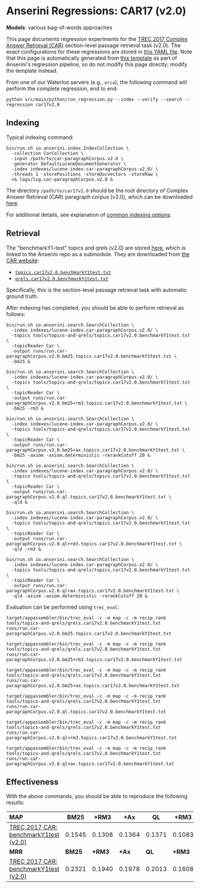 # Anserini Regressions: CAR17 (v2.0)

**Models**: various bag-of-words approaches

This page documents regression experiments for the [TREC 2017 Complex Answer Retrieval (CAR)](http://trec-car.cs.unh.edu/) section-level passage retrieval task (v2.0).
The exact configurations for these regressions are stored in [this YAML file](../../src/main/resources/regression/car17v2.0.yaml).
Note that this page is automatically generated from [this template](../../src/main/resources/docgen/templates/car17v2.0.template) as part of Anserini's regression pipeline, so do not modify this page directly; modify the template instead.

From one of our Waterloo servers (e.g., `orca`), the following command will perform the complete regression, end to end:

```
python src/main/python/run_regression.py --index --verify --search --regression car17v2.0
```

## Indexing

Typical indexing command:

```
bin/run.sh io.anserini.index.IndexCollection \
  -collection CarCollection \
  -input /path/to/car-paragraphCorpus.v2.0 \
  -generator DefaultLuceneDocumentGenerator \
  -index indexes/lucene-index.car-paragraphCorpus.v2.0/ \
  -threads 1 -storePositions -storeDocvectors -storeRaw \
  >& logs/log.car-paragraphCorpus.v2.0 &
```

The directory `/path/to/car17v2.0` should be the root directory of Complex Answer Retrieval (CAR) paragraph corpus (v2.0), which can be downloaded [here](http://trec-car.cs.unh.edu/datareleases/).

For additional details, see explanation of [common indexing options](../../docs/common-indexing-options.md).

## Retrieval

The "benchmarkY1-test" topics and qrels (v2.0) are stored [here](https://github.com/castorini/anserini-tools/tree/master/topics-and-qrels), which is linked to the Anserini repo as a submodule.
They are downloaded from [the CAR website](http://trec-car.cs.unh.edu/datareleases/):

+ [`topics.car17v2.0.benchmarkY1test.txt`](https://github.com/castorini/anserini-tools/tree/master/topics-and-qrels/topics.car17v2.0.benchmarkY1test.txt)
+ [`qrels.car17v2.0.benchmarkY1test.txt`](https://github.com/castorini/anserini-tools/tree/master/topics-and-qrels/qrels.car17v2.0.benchmarkY1test.txt)

Specifically, this is the section-level passage retrieval task with automatic ground truth.

After indexing has completed, you should be able to perform retrieval as follows:

```
bin/run.sh io.anserini.search.SearchCollection \
  -index indexes/lucene-index.car-paragraphCorpus.v2.0/ \
  -topics tools/topics-and-qrels/topics.car17v2.0.benchmarkY1test.txt \
  -topicReader Car \
  -output runs/run.car-paragraphCorpus.v2.0.bm25.topics.car17v2.0.benchmarkY1test.txt \
  -bm25 &

bin/run.sh io.anserini.search.SearchCollection \
  -index indexes/lucene-index.car-paragraphCorpus.v2.0/ \
  -topics tools/topics-and-qrels/topics.car17v2.0.benchmarkY1test.txt \
  -topicReader Car \
  -output runs/run.car-paragraphCorpus.v2.0.bm25+rm3.topics.car17v2.0.benchmarkY1test.txt \
  -bm25 -rm3 &

bin/run.sh io.anserini.search.SearchCollection \
  -index indexes/lucene-index.car-paragraphCorpus.v2.0/ \
  -topics tools/topics-and-qrels/topics.car17v2.0.benchmarkY1test.txt \
  -topicReader Car \
  -output runs/run.car-paragraphCorpus.v2.0.bm25+ax.topics.car17v2.0.benchmarkY1test.txt \
  -bm25 -axiom -axiom.deterministic -rerankCutoff 20 &

bin/run.sh io.anserini.search.SearchCollection \
  -index indexes/lucene-index.car-paragraphCorpus.v2.0/ \
  -topics tools/topics-and-qrels/topics.car17v2.0.benchmarkY1test.txt \
  -topicReader Car \
  -output runs/run.car-paragraphCorpus.v2.0.ql.topics.car17v2.0.benchmarkY1test.txt \
  -qld &

bin/run.sh io.anserini.search.SearchCollection \
  -index indexes/lucene-index.car-paragraphCorpus.v2.0/ \
  -topics tools/topics-and-qrels/topics.car17v2.0.benchmarkY1test.txt \
  -topicReader Car \
  -output runs/run.car-paragraphCorpus.v2.0.ql+rm3.topics.car17v2.0.benchmarkY1test.txt \
  -qld -rm3 &

bin/run.sh io.anserini.search.SearchCollection \
  -index indexes/lucene-index.car-paragraphCorpus.v2.0/ \
  -topics tools/topics-and-qrels/topics.car17v2.0.benchmarkY1test.txt \
  -topicReader Car \
  -output runs/run.car-paragraphCorpus.v2.0.ql+ax.topics.car17v2.0.benchmarkY1test.txt \
  -qld -axiom -axiom.deterministic -rerankCutoff 20 &
```

Evaluation can be performed using `trec_eval`:

```
target/appassembler/bin/trec_eval -c -m map -c -m recip_rank tools/topics-and-qrels/qrels.car17v2.0.benchmarkY1test.txt runs/run.car-paragraphCorpus.v2.0.bm25.topics.car17v2.0.benchmarkY1test.txt

target/appassembler/bin/trec_eval -c -m map -c -m recip_rank tools/topics-and-qrels/qrels.car17v2.0.benchmarkY1test.txt runs/run.car-paragraphCorpus.v2.0.bm25+rm3.topics.car17v2.0.benchmarkY1test.txt

target/appassembler/bin/trec_eval -c -m map -c -m recip_rank tools/topics-and-qrels/qrels.car17v2.0.benchmarkY1test.txt runs/run.car-paragraphCorpus.v2.0.bm25+ax.topics.car17v2.0.benchmarkY1test.txt

target/appassembler/bin/trec_eval -c -m map -c -m recip_rank tools/topics-and-qrels/qrels.car17v2.0.benchmarkY1test.txt runs/run.car-paragraphCorpus.v2.0.ql.topics.car17v2.0.benchmarkY1test.txt

target/appassembler/bin/trec_eval -c -m map -c -m recip_rank tools/topics-and-qrels/qrels.car17v2.0.benchmarkY1test.txt runs/run.car-paragraphCorpus.v2.0.ql+rm3.topics.car17v2.0.benchmarkY1test.txt

target/appassembler/bin/trec_eval -c -m map -c -m recip_rank tools/topics-and-qrels/qrels.car17v2.0.benchmarkY1test.txt runs/run.car-paragraphCorpus.v2.0.ql+ax.topics.car17v2.0.benchmarkY1test.txt
```

## Effectiveness

With the above commands, you should be able to reproduce the following results:

| **MAP**                                                                                                      | **BM25**  | **+RM3**  | **+Ax**   | **QL**    | **+RM3**  | **+Ax**   |
|:-------------------------------------------------------------------------------------------------------------|-----------|-----------|-----------|-----------|-----------|-----------|
| [TREC 2017 CAR: benchmarkY1test (v2.0)](https://github.com/castorini/anserini-tools/tree/master/topics-and-qrels/topics.car17v2.0.benchmarkY1test.txt)| 0.1545    | 0.1308    | 0.1364    | 0.1371    | 0.1083    | 0.1077    |
| **MRR**                                                                                                      | **BM25**  | **+RM3**  | **+Ax**   | **QL**    | **+RM3**  | **+Ax**   |
| [TREC 2017 CAR: benchmarkY1test (v2.0)](https://github.com/castorini/anserini-tools/tree/master/topics-and-qrels/topics.car17v2.0.benchmarkY1test.txt)| 0.2321    | 0.1940    | 0.1978    | 0.2013    | 0.1608    | 0.1588    |
